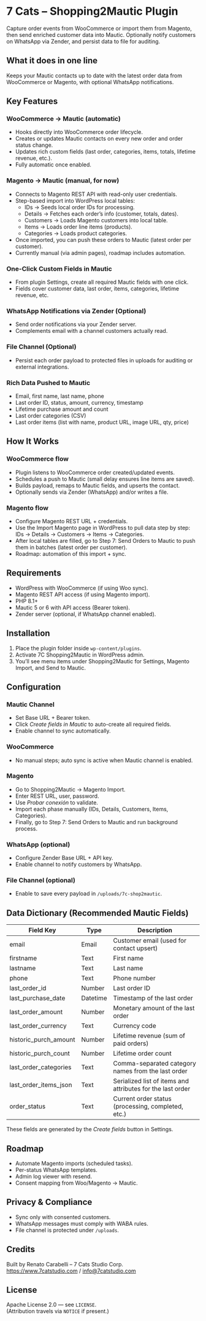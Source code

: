 # 7 Cats – Shopping2Mautic Plugin

Capture order events from WooCommerce or import them from Magento, then send enriched customer data into Mautic. Optionally notify customers on WhatsApp via Zender, and persist data to file for auditing.

## What it does in one line
Keeps your Mautic contacts up to date with the latest order data from WooCommerce or Magento, with optional WhatsApp notifications.

## Key Features

### WooCommerce → Mautic (automatic)
- Hooks directly into WooCommerce order lifecycle.
- Creates or updates Mautic contacts on every new order and order status change.
- Updates rich custom fields (last order, categories, items, totals, lifetime revenue, etc.).
- Fully automatic once enabled.

### Magento → Mautic (manual, for now)
- Connects to Magento REST API with read-only user credentials.
- Step-based import into WordPress local tables:
  - IDs → Seeds local order IDs for processing.
  - Details → Fetches each order’s info (customer, totals, dates).
  - Customers → Loads Magento customers into local table.
  - Items → Loads order line items (products).
  - Categories → Loads product categories.
- Once imported, you can push these orders to Mautic (latest order per customer).
- Currently manual (via admin pages), roadmap includes automation.

### One-Click Custom Fields in Mautic
- From plugin Settings, create all required Mautic fields with one click.
- Fields cover customer data, last order, items, categories, lifetime revenue, etc.

### WhatsApp Notifications via Zender (Optional)
- Send order notifications via your Zender server.
- Complements email with a channel customers actually read.

### File Channel (Optional)
- Persist each order payload to protected files in uploads for auditing or external integrations.

### Rich Data Pushed to Mautic
- Email, first name, last name, phone
- Last order ID, status, amount, currency, timestamp
- Lifetime purchase amount and count
- Last order categories (CSV)
- Last order items (list with name, product URL, image URL, qty, price)

## How It Works

### WooCommerce flow
- Plugin listens to WooCommerce order created/updated events.
- Schedules a push to Mautic (small delay ensures line items are saved).
- Builds payload, remaps to Mautic fields, and upserts the contact.
- Optionally sends via Zender (WhatsApp) and/or writes a file.

### Magento flow
- Configure Magento REST URL + credentials.
- Use the Import Magento page in WordPress to pull data step by step: IDs → Details → Customers → Items → Categories.
- After local tables are filled, go to Step 7: Send Orders to Mautic to push them in batches (latest order per customer).
- Roadmap: automation of this import + sync.

## Requirements
- WordPress with WooCommerce (if using Woo sync).
- Magento REST API access (if using Magento import).
- PHP 8.1+
- Mautic 5 or 6 with API access (Bearer token).
- Zender server (optional, if WhatsApp channel enabled).

## Installation
1. Place the plugin folder inside `wp-content/plugins`.
2. Activate 7C Shopping2Mautic in WordPress admin.
3. You’ll see menu items under Shopping2Mautic for Settings, Magento Import, and Send to Mautic.

## Configuration

### Mautic Channel
- Set Base URL + Bearer token.
- Click *Create fields in Mautic* to auto-create all required fields.
- Enable channel to sync automatically.

### WooCommerce
- No manual steps; auto sync is active when Mautic channel is enabled.

### Magento
- Go to Shopping2Mautic → Magento Import.
- Enter REST URL, user, password.
- Use *Probar conexión* to validate.
- Import each phase manually (IDs, Details, Customers, Items, Categories).
- Finally, go to Step 7: Send Orders to Mautic and run background process.

### WhatsApp (optional)
- Configure Zender Base URL + API key.
- Enable channel to notify customers by WhatsApp.

### File Channel (optional)
- Enable to save every payload in `/uploads/7c-shop2mautic`.

## Data Dictionary (Recommended Mautic Fields)
| Field Key                | Type     | Description                                    |
|--------------------------|----------|------------------------------------------------|
| email                    | Email    | Customer email (used for contact upsert)       |
| firstname                | Text     | First name                                     |
| lastname                 | Text     | Last name                                      |
| phone                    | Text     | Phone number                                   |
| last_order_id            | Number   | Last order ID                                  |
| last_purchase_date       | Datetime | Timestamp of the last order                    |
| last_order_amount        | Number   | Monetary amount of the last order              |
| last_order_currency      | Text     | Currency code                                  |
| historic_purch_amount    | Number   | Lifetime revenue (sum of paid orders)          |
| historic_purch_count     | Number   | Lifetime order count                           |
| last_order_categories    | Text     | Comma-separated category names from the last order |
| last_order_items_json    | Text     | Serialized list of items and attributes for the last order |
| order_status             | Text     | Current order status (processing, completed, etc.) |

These fields are generated by the *Create fields* button in Settings.

## Roadmap
- Automate Magento imports (scheduled tasks).
- Per-status WhatsApp templates.
- Admin log viewer with resend.
- Consent mapping from Woo/Magento → Mautic.

## Privacy & Compliance
- Sync only with consented customers.
- WhatsApp messages must comply with WABA rules.
- File channel is protected under `/uploads`.

## Credits
Built by Renato Carabelli – 7 Cats Studio Corp.  
https://www.7catstudio.com / info@7catstudio.com

## License
Apache License 2.0 — see `LICENSE`.  
(Attribution travels via `NOTICE` if present.)